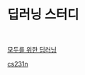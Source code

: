 # 딥러닝 스터디

<br>

[모두를 위한 딥러닝](%EB%AA%A8%EB%91%90%EB%A5%BC%20%EC%9C%84%ED%95%9C%20%EB%94%A5%EB%9F%AC%EB%8B%9D)

[cs231n](https://github.com/HyeJuSeon/deep_learning_study/tree/main/cs231n)
